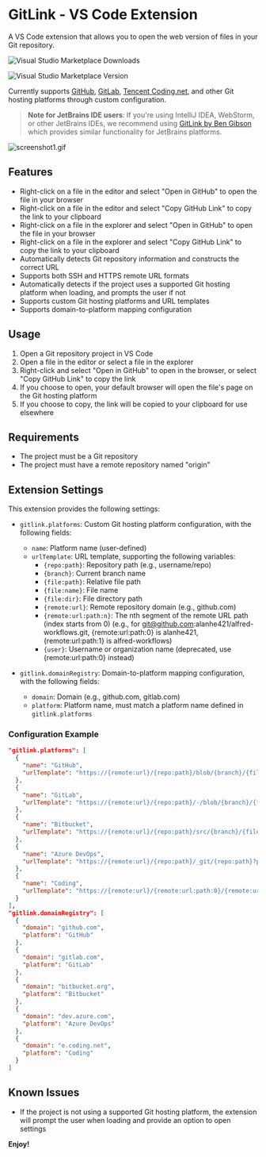 # GitLink - VS Code Extension

A VS Code extension that allows you to open the web version of files in your Git repository.


![Visual Studio Marketplace Downloads](https://img.shields.io/visual-studio-marketplace/d/AlanHe.cn-alanhe-gitlink)

![Visual Studio Marketplace Version](https://img.shields.io/visual-studio-marketplace/v/AlanHe.cn-alanhe-gitlink)

Currently supports [GitHub](https://github.com), [GitLab](https://gitlab.com), [Tencent Coding.net](https://coding.net), and other Git hosting platforms through custom configuration.

> **Note for JetBrains IDE users**: If you're using IntelliJ IDEA, WebStorm, or other JetBrains IDEs, we recommend using [GitLink by Ben Gibson](https://github.com/ben-gibson/GitLink) which provides similar functionality for JetBrains platforms.

![screenshot1.gif](https://static.1991421.cn/2025/418260403-7729ab71-81f8-4d20-bf41-dca3c0a82ded.gif)

## Features

- Right-click on a file in the editor and select "Open in GitHub" to open the file in your browser
- Right-click on a file in the editor and select "Copy GitHub Link" to copy the link to your clipboard
- Right-click on a file in the explorer and select "Open in GitHub" to open the file in your browser
- Right-click on a file in the explorer and select "Copy GitHub Link" to copy the link to your clipboard
- Automatically detects Git repository information and constructs the correct URL
- Supports both SSH and HTTPS remote URL formats
- Automatically detects if the project uses a supported Git hosting platform when loading, and prompts the user if not
- Supports custom Git hosting platforms and URL templates
- Supports domain-to-platform mapping configuration

## Usage

1. Open a Git repository project in VS Code
2. Open a file in the editor or select a file in the explorer
3. Right-click and select "Open in GitHub" to open in the browser, or select "Copy GitHub Link" to copy the link
4. If you choose to open, your default browser will open the file's page on the Git hosting platform
5. If you choose to copy, the link will be copied to your clipboard for use elsewhere

## Requirements

- The project must be a Git repository
- The project must have a remote repository named "origin"

## Extension Settings

This extension provides the following settings:

* `gitlink.platforms`: Custom Git hosting platform configuration, with the following fields:
  * `name`: Platform name (user-defined)
  * `urlTemplate`: URL template, supporting the following variables:
    * `{repo:path}`: Repository path (e.g., username/repo)
    * `{branch}`: Current branch name
    * `{file:path}`: Relative file path
    * `{file:name}`: File name
    * `{file:dir}`: File directory path
    * `{remote:url}`: Remote repository domain (e.g., github.com)
    * `{remote:url:path:n}`: The nth segment of the remote URL path (index starts from 0) (e.g., for git@github.com:alanhe421/alfred-workflows.git, {remote:url:path:0} is alanhe421, {remote:url:path:1} is alfred-workflows)
    * `{user}`: Username or organization name (deprecated, use {remote:url:path:0} instead)

* `gitlink.domainRegistry`: Domain-to-platform mapping configuration, with the following fields:
  * `domain`: Domain (e.g., github.com, gitlab.com)
  * `platform`: Platform name, must match a platform name defined in `gitlink.platforms`

### Configuration Example

```json
"gitlink.platforms": [
  {
    "name": "GitHub",
    "urlTemplate": "https://{remote:url}/{repo:path}/blob/{branch}/{file:path}"
  },
  {
    "name": "GitLab",
    "urlTemplate": "https://{remote:url}/{repo:path}/-/blob/{branch}/{file:path}"
  },
  {
    "name": "Bitbucket",
    "urlTemplate": "https://{remote:url}/{repo:path}/src/{branch}/{file:path}"
  },
  {
    "name": "Azure DevOps",
    "urlTemplate": "https://{remote:url}/{repo:path}/_git/{repo:path}?path={file:path}&version=GB{branch}"
  },
  {
    "name": "Coding",
    "urlTemplate": "https://{remote:url}/{remote:url:path:0}/{remote:url:path:1}/blob/{branch}/{file:path}"
  }
],
"gitlink.domainRegistry": [
  {
    "domain": "github.com",
    "platform": "GitHub"
  },
  {
    "domain": "gitlab.com",
    "platform": "GitLab"
  },
  {
    "domain": "bitbucket.org",
    "platform": "Bitbucket"
  },
  {
    "domain": "dev.azure.com",
    "platform": "Azure DevOps"
  },
  {
    "domain": "e.coding.net",
    "platform": "Coding"
  }
]
```

## Known Issues

- If the project is not using a supported Git hosting platform, the extension will prompt the user when loading and provide an option to open settings

**Enjoy!**
